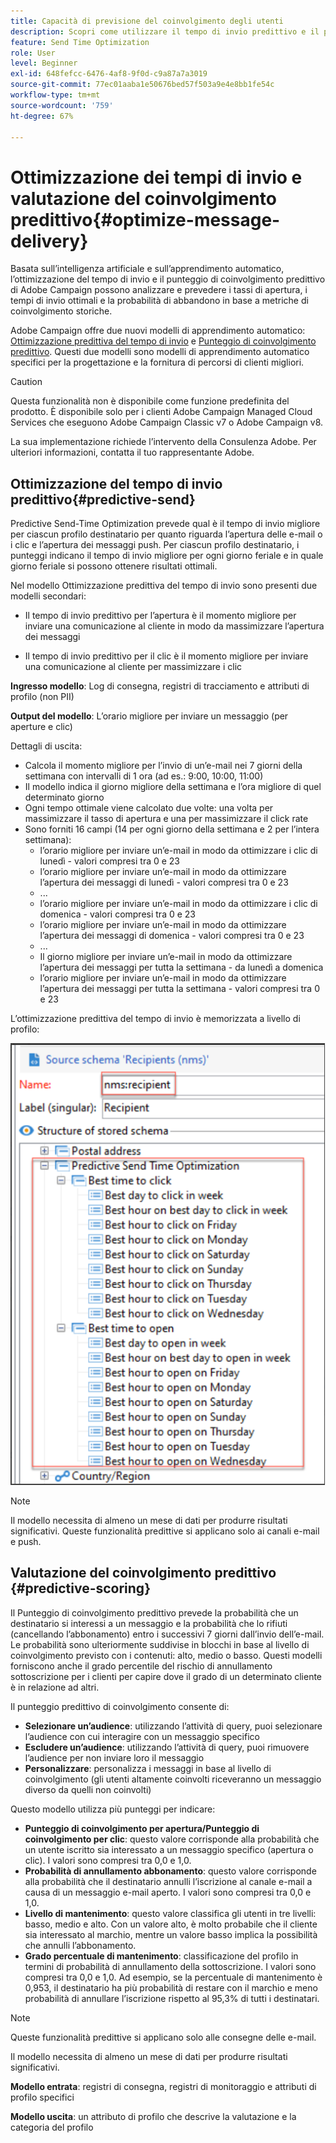 ```yaml
---
title: Capacità di previsione del coinvolgimento degli utenti
description: Scopri come utilizzare il tempo di invio predittivo e il punteggio di coinvolgimento
feature: Send Time Optimization
role: User
level: Beginner
exl-id: 648fefcc-6476-4af8-9f0d-c9a87a7a3019
source-git-commit: 77ec01aaba1e50676bed57f503a9e4e8bb1fe54c
workflow-type: tm+mt
source-wordcount: '759'
ht-degree: 67%

---
```


# Ottimizzazione dei tempi di invio e valutazione del coinvolgimento predittivo{#optimize-message-delivery}

Basata sull’intelligenza artificiale e sull’apprendimento automatico, l’ottimizzazione del tempo di invio e il punteggio di coinvolgimento predittivo di Adobe Campaign possono analizzare e prevedere i tassi di apertura, i tempi di invio ottimali e la probabilità di abbandono in base a metriche di coinvolgimento storiche.

Adobe Campaign offre due nuovi modelli di apprendimento automatico: [Ottimizzazione predittiva del tempo di invio](#predictive-send) e [Punteggio di coinvolgimento predittivo](#predictive-scoring). Questi due modelli sono modelli di apprendimento automatico specifici per la progettazione e la fornitura di percorsi di clienti migliori.

>[!CAUTION]
>
>Questa funzionalità non è disponibile come funzione predefinita del prodotto. È disponibile solo per i clienti Adobe Campaign Managed Cloud Services che eseguono Adobe Campaign Classic v7 o Adobe Campaign v8.
>
>La sua implementazione richiede l’intervento della Consulenza Adobe. Per ulteriori informazioni, contatta il tuo rappresentante Adobe.


## Ottimizzazione del tempo di invio predittivo{#predictive-send}

Predictive Send-Time Optimization prevede qual è il tempo di invio migliore per ciascun profilo destinatario per quanto riguarda l’apertura delle e-mail o i clic e l’apertura dei messaggi push. Per ciascun profilo destinatario, i punteggi indicano il tempo di invio migliore per ogni giorno feriale e in quale giorno feriale si possono ottenere risultati ottimali.

Nel modello Ottimizzazione predittiva del tempo di invio sono presenti due modelli secondari:

* Il tempo di invio predittivo per l’apertura è il momento migliore per inviare una comunicazione al cliente in modo da massimizzare l’apertura dei messaggi

* Il tempo di invio predittivo per il clic è il momento migliore per inviare una comunicazione al cliente per massimizzare i clic


**Ingresso modello**: Log di consegna, registri di tracciamento e attributi di profilo (non PII)

**Output del modello**: L’orario migliore per inviare un messaggio (per aperture e clic)

Dettagli di uscita:

* Calcola il momento migliore per l’invio di un’e-mail nei 7 giorni della settimana con intervalli di 1 ora (ad es.: 9:00, 10:00, 11:00)
* Il modello indica il giorno migliore della settimana e l’ora migliore di quel determinato giorno
* Ogni tempo ottimale viene calcolato due volte: una volta per massimizzare il tasso di apertura e una per massimizzare il click rate
* Sono forniti 16 campi (14 per ogni giorno della settimana e 2 per l’intera settimana):
   * l’orario migliore per inviare un’e-mail in modo da ottimizzare i clic di lunedì - valori compresi tra 0 e 23
   * l’orario migliore per inviare un’e-mail in modo da ottimizzare l’apertura dei messaggi di lunedì - valori compresi tra 0 e 23
   * ...
   * l’orario migliore per inviare un’e-mail in modo da ottimizzare i clic di domenica - valori compresi tra 0 e 23
   * l’orario migliore per inviare un’e-mail in modo da ottimizzare l’apertura dei messaggi di domenica - valori compresi tra 0 e 23
   * ...
   * Il giorno migliore per inviare un’e-mail in modo da ottimizzare l’apertura dei messaggi per tutta la settimana - da lunedì a domenica
   * l’orario migliore per inviare un’e-mail in modo da ottimizzare l’apertura dei messaggi per tutta la settimana - valori compresi tra 0 e 23


L’ottimizzazione predittiva del tempo di invio è memorizzata a livello di profilo:

![](assets/sto-schema.png)


>[!NOTE]
>
>Il modello necessita di almeno un mese di dati per produrre risultati significativi. Queste funzionalità predittive si applicano solo ai canali e-mail e push.


## Valutazione del coinvolgimento predittivo {#predictive-scoring}

Il Punteggio di coinvolgimento predittivo prevede la probabilità che un destinatario si interessi a un messaggio e la probabilità che lo rifiuti (cancellando l’abbonamento) entro i successivi 7 giorni dall’invio dell’e-mail. Le probabilità sono ulteriormente suddivise in blocchi in base al livello di coinvolgimento previsto con i contenuti: alto, medio o basso. Questi modelli forniscono anche il grado percentile del rischio di annullamento sottoscrizione per i clienti per capire dove il grado di un determinato cliente è in relazione ad altri.

Il punteggio predittivo di coinvolgimento consente di:

* **Selezionare un’audience**: utilizzando l’attività di query, puoi selezionare l’audience con cui interagire con un messaggio specifico
* **Escludere un’audience**: utilizzando l’attività di query, puoi rimuovere l’audience per non inviare loro il messaggio
* **Personalizzare**: personalizza i messaggi in base al livello di coinvolgimento (gli utenti altamente coinvolti riceveranno un messaggio diverso da quelli non coinvolti)

Questo modello utilizza più punteggi per indicare:

* **Punteggio di coinvolgimento per apertura/Punteggio di coinvolgimento per clic**: questo valore corrisponde alla probabilità che un utente iscritto sia interessato a un messaggio specifico (apertura o clic). I valori sono compresi tra 0,0 e 1,0.
* **Probabilità di annullamento abbonamento**: questo valore corrisponde alla probabilità che il destinatario annulli l’iscrizione al canale e-mail a causa di un messaggio e-mail aperto. I valori sono compresi tra 0,0 e 1,0.
* **Livello di mantenimento**: questo valore classifica gli utenti in tre livelli: basso, medio e alto. Con un valore alto, è molto probabile che il cliente sia interessato al marchio, mentre un valore basso implica la possibilità che annulli l’abbonamento.
* **Grado percentuale di mantenimento**: classificazione del profilo in termini di probabilità di annullamento della sottoscrizione. I valori sono compresi tra 0,0 e 1,0. Ad esempio, se la percentuale di mantenimento è 0,953, il destinatario ha più probabilità di restare con il marchio e meno probabilità di annullare l’iscrizione rispetto al 95,3% di tutti i destinatari.

>[!NOTE]
>
>Queste funzionalità predittive si applicano solo alle consegne delle e-mail.
>
>Il modello necessita di almeno un mese di dati per produrre risultati significativi.

**Modello entrata**: registri di consegna, registri di monitoraggio e attributi di profilo specifici

**Modello uscita**: un attributo di profilo che descrive la valutazione e la categoria del profilo

